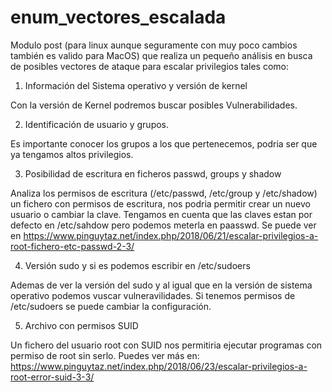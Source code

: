 # enum_vectores_escalada

Modulo post (para linux aunque seguramente con muy poco cambios también es valido para MacOS) que realiza un pequeño análisis en
busca de posibles vectores de ataque para escalar privilegios tales como:
  1. Información del Sistema operativo y versión de kernel
  
  Con la versión de Kernel podremos buscar posibles Vulnerabilidades.
  
  2. Identificación de usuario y grupos.
  
  Es importante conocer los grupos a los que pertenecemos, podria ser que ya tengamos altos privilegios.
  
  3. Posibilidad de escritura en ficheros passwd, groups y shadow
  
  Analiza los permisos de escritura (/etc/passwd, /etc/group y /etc/shadow) un fichero con permisos de escritura, nos podria permitir crear un nuevo usuario o cambiar la clave. Tengamos en cuenta que las claves estan por defecto en /etc/sahdow pero podemos meterla en paasswd.
  Se puede ver en https://www.pinguytaz.net/index.php/2018/06/21/escalar-privilegios-a-root-fichero-etc-passwd-2-3/
  
  4. Versión sudo y si es podemos escribir en /etc/sudoers
  
  Ademas de ver la versión del sudo y al igual que en la versión de sistema operativo podemos vuscar vulneravilidades.
  Si tenemos permisos de /etc/sudoers se puede cambiar la configuración.
  
  5. Archivo con permisos SUID
  
  Un fichero del usuario root con SUID nos permitiria ejecutar programas con permiso de root sin serlo.
  Puedes ver más en:
  https://www.pinguytaz.net/index.php/2018/06/23/escalar-privilegios-a-root-error-suid-3-3/
  
 
